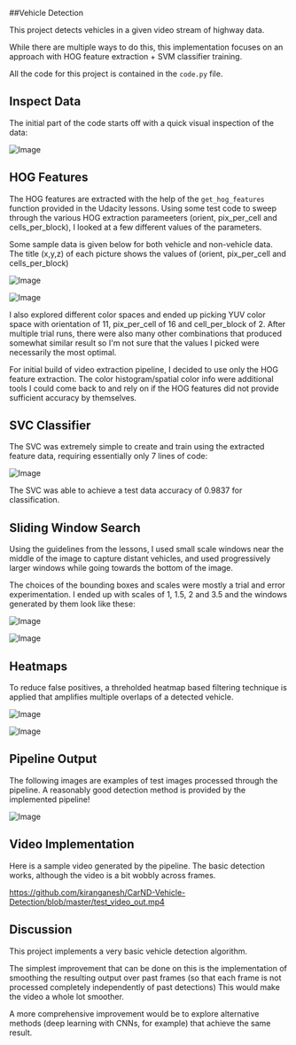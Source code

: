 ##Vehicle Detection 

This project detects vehicles in a given video stream of highway data. 

While there are  multiple ways to do this, this implementation focuses on an approach with HOG feature extraction + SVM classifier training. 

All the code for this project is contained in the `code.py` file. 

## Inspect Data

The initial part of the code starts off with a quick visual inspection of the data: 

![Image](https://github.com/kiranganesh/CarND-Vehicle-Detection/blob/master/examples/image1.JPG)

## HOG Features

The HOG features are extracted with the help of the `get_hog_features` function provided in the Udacity lessons. Using some test code to sweep through the various HOG extraction parameeters (orient, pix_per_cell and cells_per_block), I looked at a few different values of the parameters.

Some sample data is given below for both vehicle and non-vehicle data. The title (x,y,z) of each picture shows the values of (orient, pix_per_cell and cells_per_block)

![Image](https://github.com/kiranganesh/CarND-Vehicle-Detection/blob/master/examples/image2.JPG)

![Image](https://github.com/kiranganesh/CarND-Vehicle-Detection/blob/master/examples/image3.JPG)

I also explored different color spaces and ended up picking YUV color space with orientation of 11, pix_per_cell of 16 and cell_per_block of 2. After multiple trial runs, there were also many other combinations that produced somewhat similar result so I'm not sure that the values I picked were necessarily the most optimal. 

For initial build of video extraction pipeline, I decided to use only the HOG feature extraction. The color histogram/spatial color info were additional tools I could come back to and rely on if the HOG features did not provide sufficient accuracy by themselves.

## SVC Classifier

The SVC was extremely simple to create and train using the extracted feature data, requiring essentially only 7 lines of code:

![Image](https://github.com/kiranganesh/CarND-Vehicle-Detection/blob/master/examples/image4.JPG)

The SVC was able to achieve a test data accuracy of 0.9837 for classification. 

## Sliding Window Search

Using the guidelines from the lessons, I used small scale windows near the middle of the image to capture distant vehicles, and used progressively larger windows while going towards the bottom of the image. 

The choices of the bounding boxes and scales were mostly a trial and error experimentation. I ended up with scales of 1, 1.5, 2 and 3.5 and the windows generated by them look like these:

![Image](https://github.com/kiranganesh/CarND-Vehicle-Detection/blob/master/examples/image5.JPG)

![Image](https://github.com/kiranganesh/CarND-Vehicle-Detection/blob/master/examples/image6.JPG)

## Heatmaps

To reduce false positives, a threholded heatmap based filtering technique is applied that amplifies multiple overlaps of a detected vehicle.

![Image](https://github.com/kiranganesh/CarND-Vehicle-Detection/blob/master/examples/image8.JPG)

![Image](https://github.com/kiranganesh/CarND-Vehicle-Detection/blob/master/examples/image9.JPG)

## Pipeline Output

The following images are examples of test images processed through the pipeline. A reasonably good detection method is provided by the implemented pipeline!

![Image](https://github.com/kiranganesh/CarND-Vehicle-Detection/blob/master/examples/image7.JPG)

## Video Implementation

Here is a sample video generated by the pipeline. The basic detection works, although the video is a bit wobbly across frames.

https://github.com/kiranganesh/CarND-Vehicle-Detection/blob/master/test_video_out.mp4

## Discussion

This project implements a very basic vehicle detection algorithm. 

The simplest improvement that can be done on this is the implementation of smoothing the resulting output over past frames (so that each frame is not processed completely independently of past detections) This would make the video a whole lot smoother.

A more comprehensive improvement would be to explore alternative methods (deep learning with CNNs, for example) that achieve the same result. 



